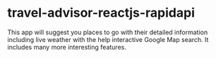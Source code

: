 # travel-advisor-reactjs-rapidapi
This app will suggest you places to go with their detailed information including live weather with the help interactive Google Map search. It includes many more interesting features.
